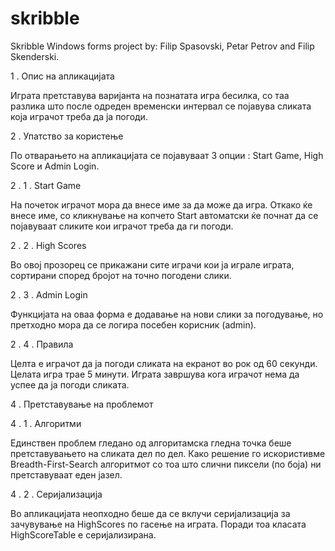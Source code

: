 # skribble
Skribble
Windows forms project by: Filip Spasovski, Petar Petrov and Filip Skenderski.

1 . Опис на апликацијата

Играта претставува варијанта на познатата игра бесилка, со таа разлика што после одреден временски интервал се појавува сликата која играчот треба да ја погоди.

2 . Упатство за користење

По отварањето на апликацијата се појавуваат 3 опции : Start Game, High Score и Admin Login.
   
   2 . 1 . Start Game

На почеток играчот мора да внесе име за да може да игра. Откако ќе внесе име, со кликнување на копчето Start автоматски ќе почнат да се појавуваат сликите кои играчот треба да ги погоди.
   
   2 . 2 . High Scores

Во овој прозорец се прикажани сите играчи кои ја играле играта, сортирани според бројот на точно погодени слики.
   
   2 . 3 . Admin Login

Функцијата на оваа форма е додавање на нови слики за погодување, но претходно мора да се логира посебен корисник (admin).
   
   2 . 4 . Правила

Целта е играчот да ја погоди сликата на екранот во рок од 60 секунди. Целата игра трае 5 минути. Играта завршува кога играчот нема да успее да ја погоди сликата.

4 . Претставување на проблемот
   
   4 . 1 . Алгоритми

Единствен проблем гледано од алгоритамска гледна точка беше претставувањето на сликата дел по дел. Како решение го искористивме Breadth-First-Search алгоритмот со тоа што слични пиксели (по боја) ни претставуваат еден јазел.
   
   4 . 2 . Серијализација

Во апликацијата неопходно беше да се вклучи серијализација за зачувување на HighScores по гасење на играта. Поради тоа класата HighScoreTable е серијализирана.
